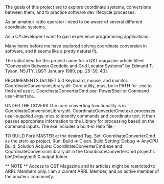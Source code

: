 The goals of this project are to explore coordinate systems, conversions between them, and to practice software dev lifecycle processes.

As an amateur radio operator I need to be aware of several different coordinate systems.

As a C# developer I want to gain experience programming applications.

Many hams before me have explored solving coordinate conversion in software, and it seems like a pretty natural fit.

The initial idea for this project came for a QST magazine article titled "Conversion Between Geodetic and Grid Locator Systems" by Edmund T. Tyson, N5JTY. [QST January 1989, pp. 29-30, 43]

REQUIREMENTS
Dot NET 5.0
Keyboard, mouse, and monitor.
CoordinateConversionLibrary.dll: Core utility, must be in PATH for .exe to find and use it.
CoordinateConverterCmd.exe: PowerShell or Command user-interface.

UNDER THE COVERS
The core converting functionality is in CoordinateConversionLibrary.dll.
CoordinateConverterCmd.exe processes user-supplied args, tries to identify commands and coordinate text. It then passes appropriate information to the Library for processing based on the command inputs. The exe includes a built-in Help file.

TO BUILD
Fork MASTER at the desired Tag.
Set: CoordinateConverterCmd as the start-up project.
Run: Build => Clean.
Build Setting: Debug => AnyCPU
Build: Solution
Acquire: CoordinateConverterCmd.exe and CoordinateConversionLibrary.dll in the CoordinateConverterCmd project's bin\Debug\net5.0 output folder.

** NOTE **
Access to QST Magazine and its articles might be restricted to ARRL Members only.
I am a current ARRL Member, and an active member of the amateur community.
